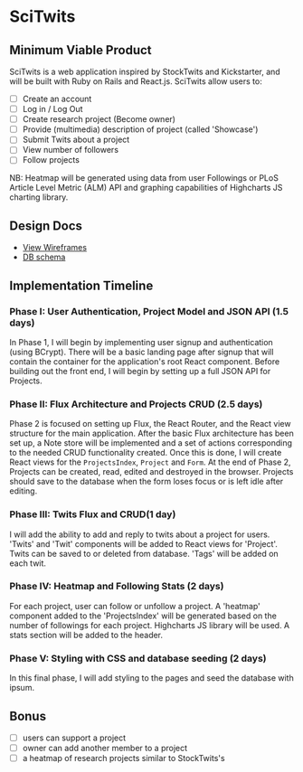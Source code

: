 # SciTwits

## Minimum Viable Product

SciTwits is a web application inspired by StockTwits and Kickstarter, and will
be built with Ruby on Rails and React.js.  SciTwits allow users to:

- [ ] Create an account
- [ ] Log in / Log Out
- [ ] Create research project (Become owner)
- [ ] Provide (multimedia) description of project (called 'Showcase')
- [ ] Submit Twits about a project
- [ ] View number of followers
- [ ] Follow projects

NB: Heatmap will be generated using data from user Followings or PLoS Article Level Metric (ALM) API and graphing capabilities of Highcharts JS charting library.

## Design Docs

* [View Wireframes][view]
* [DB schema][schema]

[view]: ./docs/views.md
[schema]: ./docs/schema.md

## Implementation Timeline

### Phase I: User Authentication, Project Model and JSON API (1.5 days)

In Phase 1, I will begin by implementing user signup and authentication (using
BCrypt). There will be a basic landing page after signup that will contain the
container for the application's root React component. Before building out the
front end, I will begin by setting up a full JSON API for Projects.

### Phase II: Flux Architecture and Projects CRUD (2.5 days)
Phase 2 is focused on setting up Flux, the React Router, and the React view
structure for the main application. After the basic Flux architecture has been
set up, a Note store will be implemented and a set of actions corresponding to
the needed CRUD functionality created. Once this is done, I will create React
views for the `ProjectsIndex`, `Project` and `Form`. At the end of Phase 2,
Projects can be created, read, edited and destroyed in the browser.
Projects should save to the database when the form loses focus or is left idle
after editing.

### Phase III: Twits Flux and CRUD(1 day)
I will add the ability to add and reply to twits about a project for users.  
'Twits' and 'Twit' components will be added to React views for 'Project'.  Twits can be saved to or deleted from database.  'Tags' will be added on each twit.

### Phase IV: Heatmap and Following Stats (2 days)
For each project, user can follow or unfollow a project.  A 'heatmap' component
added to the 'ProjectsIndex' will be generated based on the number of followings for each project.  Highcharts JS library will be used.  A stats section will be added to the header.

### Phase V: Styling with CSS and database seeding (2 days)
In this final phase, I will add styling to the pages and seed the database with ipsum.


## Bonus
- [ ] users can support a project
- [ ] owner can add another member to a project
- [ ] a heatmap of research projects similar to StockTwits's
